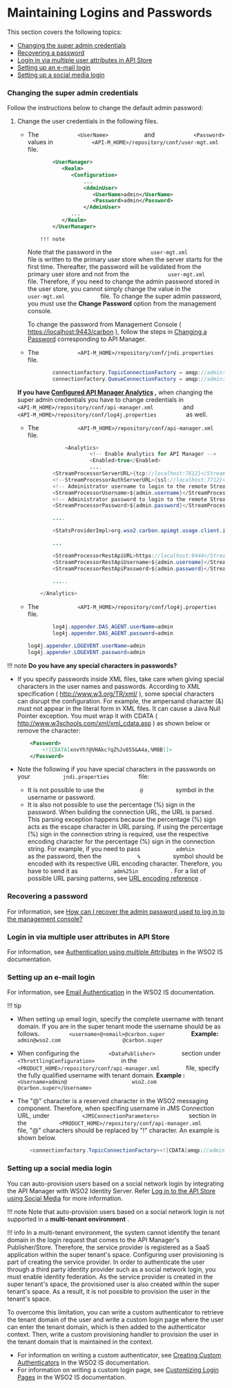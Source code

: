 # Maintaining Logins and Passwords

This section covers the following topics:

-   [Changing the super admin credentials](#MaintainingLoginsandPasswords-Changingthesuperadmincredentials)
-   [Recovering a password](#MaintainingLoginsandPasswords-Recoveringapassword)
-   [Login in via multiple user attributes in API Store](#MaintainingLoginsandPasswords-LogininviamultipleuserattributesinAPIStore)
-   [Setting up an e-mail login](#MaintainingLoginsandPasswords-Settingupane-mailloginemaillogin)
-   [Setting up a social media login](#MaintainingLoginsandPasswords-Settingupasocialmedialogin)

### Changing the super admin credentials

Follow the instructions below to change the default admin password:

1.  Change the user credentials in the following files.

    -   The `             <UserName>            ` and `             <Password>            ` values in `             <API-M_HOME>/repository/conf/user-mgt.xml            ` file.

        ``` xml
                <UserManager>
                   <Realm>
                      <Configuration>
                          ...
                          <AdminUser>
                             <UserName>admin</UserName>                  
                             <Password>admin</Password>
                          </AdminUser>
                      ...
                   </Realm>
                </UserManager>
        ```

                !!! note
        Note that the password in the `             user-mgt.xml            ` file is written to the primary user store when the server starts for the first time. Thereafter, the password will be validated from the primary user store and not from the `             user-mgt.xml            ` file. Therefore, if you need to change the admin password stored in the user store, you cannot simply change the value in the `             user-mgt.xml            ` file. To change the super admin password, you must use the **Change Password** option from the management console.

        To change the password from Management Console ( <https://localhost:9443/carbon> ), follow the steps in [Changing a Password](https://docs.wso2.com/display/ADMIN44x/Changing+a+Password) corresponding to API Manager.


    -   The `             <API-M_HOME>/repository/conf/jndi.properties            ` file.

        ``` java
                connectionfactory.TopicConnectionFactory = amqp://admin:admin@clientid/carbon?brokerlist='tcp://localhost:5672'
                connectionfactory.QueueConnectionFactory = amqp://admin:admin@clientID/test?brokerlist='tcp://localhost:5672'
        ```

    **If you have [Configured API Manager Analytics](https://docs.wso2.com/display/AM2xx/Configuring+APIM+Analytics) ,** when changing the super admin credentials you have to change credentials in `           <API-M_HOME>/repository/conf/api-manager.xml          ` and `           <API-M_HOME>/repository/conf/log4j.properties          ` as well.

    -   The `             <API-M_HOME>/repository/conf/api-manager.xml            ` file.

        ``` java
                    <Analytics>
                            <!-- Enable Analytics for API Manager -->
                            <Enabled>true</Enabled>
                            ....
                <StreamProcessorServerURL>{tcp://localhost:7612}</StreamProcessorServerURL>
                <!--StreamProcessorAuthServerURL>{ssl://localhost:7712}</StreamProcessorAuthServerURL-->
                <!-- Administrator username to login to the remote Stream Processor server. -->
                <StreamProcessorUsername>${admin.username}</StreamProcessorUsername>
                <!-- Administrator password to login to the remote Stream Processor server. -->
                <StreamProcessorPassword>${admin.password}</StreamProcessorPassword>

                ....

                <StatsProviderImpl>org.wso2.carbon.apimgt.usage.client.impl.APIUsageStatisticsRdbmsClientImpl</StatsProviderImpl>

                ...

                <StreamProcessorRestApiURL>https://localhost:9444</StreamProcessorRestApiURL>
                <StreamProcessorRestApiUsername>${admin.username}</StreamProcessorRestApiUsername>
                <StreamProcessorRestApiPassword>${admin.password}</StreamProcessorRestApiPassword>

                .....

            </Analytics>
        ```
    -   The `             <API-M_HOME>/repository/conf/log4j.properties            ` file.

        ``` java
                log4j.appender.DAS_AGENT.userName=admin
                log4j.appender.DAS_AGENT.password=admin

        log4j.appender.LOGEVENT.userName=admin
        log4j.appender.LOGEVENT.password=admin       
        ```
!!! note
**Do you have any special characters in passwords?**

-   If you specify passwords inside XML files, take care when giving special characters in the user names and passwords. According to XML specification ( <http://www.w3.org/TR/xml/> ), some special characters can disrupt the configuration. For example, the ampersand character (&) must not appear in the literal form in XML files. It can cause a Java Null Pointer exception. You must wrap it with CDATA ( <http://www.w3schools.com/xml/xml_cdata.asp> ) as shown below or remove the character:

    ``` xml
        <Password>
            <![CDATA[xnvYh?@VHAkc?qZ%Jv855&A4a,%M8B]]>
        </Password>
    ```

-   Note the following if you have special characters in the passwords on your `           jndi.properties          ` file:

    -   It is not possible to use the `            @           ` symbol in the username or password.
    -   It is also not possible to use the percentage (%) sign in the password. When building the connection URL, the URL is parsed. This parsing exception happens because the percentage (%) sign acts as the escape character in URL parsing. If using the percentage (%) sign in the connection string is required, use the respective encoding character for the percentage (%) sign in the connection string. For example, if you need to pass `            adm%in           ` as the password, then the `            %           ` symbol should be encoded with its respective URL encoding character. Therefore, you have to send it as `            adm%25in           ` .
        For a list of possible URL parsing patterns, see [URL encoding reference](http://www.w3schools.com/tags/ref_urlencode.asp) .


### Recovering a password

For information, see [How can I recover the admin password used to log in to the management console?](_FAQ_)

### Login in via multiple user attributes in API Store

For information, see [Authentication using multiple Attributes](https://docs.wso2.com/display/IS560/Managing+User+Attributes#ManagingUserAttributes-Authenticationusingmultipleattributes) in the WSO2 IS documentation.

### Setting up an e-mail login

For information, see [Email Authentication](https://docs.wso2.com/display/IS560/Using+Email+Address+as+the+Username) in the WSO2 IS documentation.

!!! tip
-   When setting up email login, specify the complete username with tenant domain. If you are in the super tenant mode the username should be as follows. `          <username>@<email>@carbon.super         `
    **Example:** `                     admin@wso2.com                    @carbon.super         `

<!-- -->

-   When configuring the `          <DataPublisher>         ` section under `          <ThrottlingConfiguration>         ` in the `          <PRODUCT_HOME>/repository/conf/api-manager.xml         ` file, specify the fully qualified username with tenant domain.
    **Example :** `          <Username>admin@                     wso2.com                    @carbon.super</Username>         `

<!-- -->

-   The "@" character is a reserved character in the WSO2 messaging component. Therefore, when specifing username in JMS Connection URL, under `           <JMSConnectionParameters>          ` section in the `           <PRODUCT_HOME>/repository/conf/api-manager.xml          ` file, "@" characters should be replaced by "!" character. An example is shown below.

    ``` java
        <connectionfactory.TopicConnectionFactory><![CDATA[amqp://admin!wso2.com!carbon.super:admin@clientid/carbon?failover='roundrobin'&cyclecount='2'&brokerlist='tcp://10.100.0.3:5682?retries='5'&connectdelay='50';tcp://10.100.0.3:5692?retries='5'&connectdelay='50'']]></connectionfactory.TopicConnectionFactory>
    ```


### Setting up a social media login

You can auto-provision users based on a social network login by integrating the API Manager with WSO2 Identity Server. Refer [Log in to the API Store using Social Media](_Log_in_to_the_API_Store_using_Social_Media_) for more information.

!!! note
Note that auto-provision users based on a social network login is not supported in a **multi-tenant environment** .

!!! info
In a multi-tenant environment, the system cannot identify the tenant domain in the login request that comes to the API Manager's Publisher/Store. Therefore, the service provider is registered as a SaaS application within the super tenant's space. Configuring user provisioning is part of creating the service provider. In order to authenticate the user through a third party identity provider such as a social network login, you must enable identity federation. As the service provider is created in the super tenant's space, the provisioned user is also created within the super tenant's space. As a result, it is not possible to provision the user in the tenant's space.

To overcome this limitation, you can write a custom authenticator to retrieve the tenant domain of the user and write a custom login page where the user can enter the tenant domain, which is then added to the authenticator context. Then, write a custom provisioning handler to provision the user in the tenant domain that is maintained in the context.

-   For information on writing a custom authenticator, see [Creating Custom Authenticators](https://docs.wso2.com/display/IS560/Writing+a+Custom+Local+Authenticator) in the WSO2 IS documentation.
-   For information on writing a custom login page, see [Customizing Login Pages](https://docs.wso2.com/display/IS560/Customizing+Login+Pages+for+Service+Providers) in the WSO2 IS documentation.


